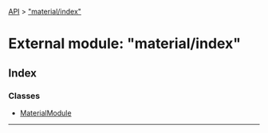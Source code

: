 [API](../README.md) > ["material/index"](../modules/_material_index_.md)

# External module: "material/index"

## Index

### Classes

* [MaterialModule](../classes/_material_index_.materialmodule.md)

---


